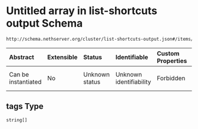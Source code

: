# Untitled array in list-shortcuts output Schema

```txt
http://schema.nethserver.org/cluster/list-shortcuts-output.json#/items/parameters/tags
```



| Abstract            | Extensible | Status         | Identifiable            | Custom Properties | Additional Properties | Access Restrictions | Defined In                                                                                |
| :------------------ | :--------- | :------------- | :---------------------- | :---------------- | :-------------------- | :------------------ | :---------------------------------------------------------------------------------------- |
| Can be instantiated | No         | Unknown status | Unknown identifiability | Forbidden         | Allowed               | none                | [list-shortcuts-output.json\*](cluster/list-shortcuts-output.json "open original schema") |

## tags Type

`string[]`
